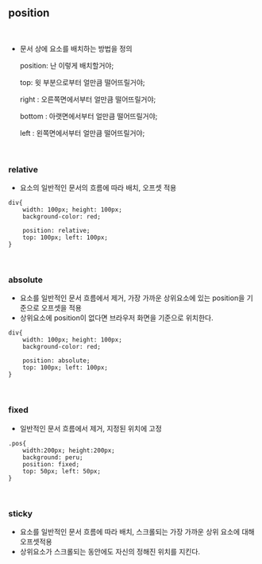 ## position

<br>

- 문서 상에 요소를 배치하는 방법을 정의

  position: 난 이렇게 배치할거야;

  top: 윗 부분으로부터 얼만큼 떨어뜨릴거야;

  right : 오른쪽면에서부터 얼만큼 떨어뜨릴거야;

  bottom : 아랫면에서부터 얼만큼 떨어뜨릴거야;

  left : 왼쪽면에서부터 얼만큼 떨어뜨릴거야;

<br>

### relative

- 요소의 일반적인 문서의 흐름에 따라 배치, 오프셋 적용

```
div{
	width: 100px; height: 100px;
	background-color: red;
	
	position: relative;
	top: 100px; left: 100px;
}
```

<br>

### absolute

- 요소를 일반적인 문서 흐름에서 제거, 가장 가까운 상위요소에 있는 position을 기준으로 오프셋을 적용
- 상위요소에 position이 없다면 브라우저 화면을 기준으로 위치한다.

```
div{
	width: 100px; height: 100px;
	background-color: red;
	
	position: absolute;
	top: 100px; left: 100px;
}
```

<br>

### fixed

- 일반적인 문서 흐름에서 제거, 지정된 위치에 고정

```
.pos{
	width:200px; height:200px;
	background: peru;
	position: fixed;
	top: 50px; left: 50px;
}
```

 <br>

### sticky

- 요소를 일반적인 문서 흐름에 따라 배치, 스크롤되는 가장 가까운 상위 요소에 대해 오프셋적용 
- 상위요소가 스크롤되는 동안에도 자신의 정해진 위치를 지킨다.